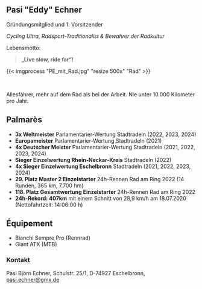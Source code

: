 ## Pasi "Eddy" Echner

Gründungsmitglied und 1. Vorsitzender

*Cycling Ultra, Radsport-Traditionalist & Bewahrer der Radkultur*

Lebensmotto:

> **„Live slow, ride far“!**

{{< imgprocess "PE_mit_Rad.jpg" "resize 500x" "Rad" >}}

&nbsp;

Allesfahrer, mehr auf dem Rad als bei der Arbeit. Nie unter 10.000 Kilometer pro Jahr.

## Palmarès
- **3x Weltmeister** Parlamentarier-Wertung Stadtradeln (2022, 2023, 2024)
- **Europameister** Parlamentarier-Wertung Stadtradeln (2021)
- **4x Deutscher Meister** Parlamentarier-Wertung Stadtradeln (2021, 2022, 2023, 2024)
- **Sieger Einzelwertung Rhein-Neckar-Kreis** Stadtradeln (2022)
- **4x Sieger Einzelwertung Eschelbronn** Stadtradeln (2021, 2022, 2023, 2024)
- **29. Platz Master 2 Einzelstarter** 24h-Rennen Rad am Ring 2022 (14 Runden, 365 km, 7.700 hm)
- **118. Platz Gesamtwertung Einzelstarter** 24h-Rennen Rad am Ring 2022
- **24h-Rekord: 407km** mit einem Schnitt von 28,9 km/h am 18.07.2020 (Nettofahrtzeit: 14:06:00 h)

## Équipement
- Bianchi Sempre Pro (Rennrad)
- Giant ATX (MTB)

### Kontakt
Pasi Björn Echner, Schulstr. 25/1, D-74927 Eschelbronn, [pasi.echner@gmx.de](mailto:pasi.echner@gmx.de)

